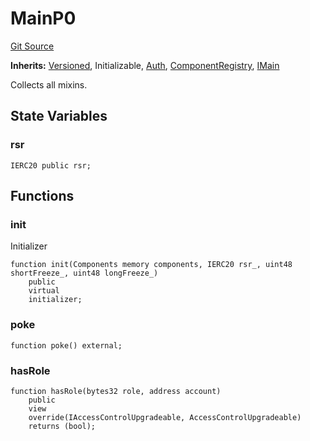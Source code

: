 # MainP0
[Git Source](https://github.com/larrythecucumber321/protocol/blob/3222eb21fbb20ddd3d3fa2233072dfa96ea3e340/contracts/p0/Main.sol)

**Inherits:**
[Versioned](/src/contracts/mixins/Versioned.sol/abstract.Versioned.md), Initializable, [Auth](/src/contracts/mixins/Auth.sol/abstract.Auth.md), [ComponentRegistry](/src/contracts/mixins/ComponentRegistry.sol/abstract.ComponentRegistry.md), [IMain](/src/contracts/interfaces/IMain.sol/interface.IMain.md)

Collects all mixins.


## State Variables
### rsr

```solidity
IERC20 public rsr;
```


## Functions
### init

Initializer


```solidity
function init(Components memory components, IERC20 rsr_, uint48 shortFreeze_, uint48 longFreeze_)
    public
    virtual
    initializer;
```

### poke


```solidity
function poke() external;
```

### hasRole


```solidity
function hasRole(bytes32 role, address account)
    public
    view
    override(IAccessControlUpgradeable, AccessControlUpgradeable)
    returns (bool);
```

